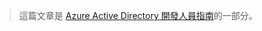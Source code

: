 > 這篇文章是 [Azure Active Directory 開發人員指南](../articles/active-directory/active-directory-developers-guide.md)的一部分。
> 
> 

<!---HONumber=Oct15_HO3-->